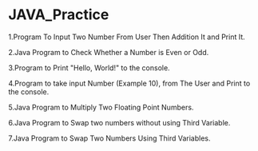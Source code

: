 # JAVA_Practice

1.Program To Input Two Number From User Then Addition It and Print It.

2.Java Program to Check Whether a Number is Even or Odd.

3.Program to Print "Hello, World!" to the console.

4.Program to take input Number (Example 10), from The User and Print to the console.

5.Java Program to Multiply Two Floating Point Numbers.

6.Java Program to Swap two numbers without using Third Variable.

7.Java Program to Swap Two Numbers Using Third Variables.

